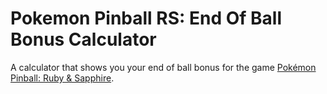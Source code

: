 # Pokemon Pinball RS: End Of Ball Bonus Calculator
A calculator that shows you your end of ball bonus for the game
[Pokémon Pinball: Ruby & Sapphire](https://bulbapedia.bulbagarden.net/wiki/Pok%C3%A9mon_Pinball:_Ruby_%26_Sapphire).

